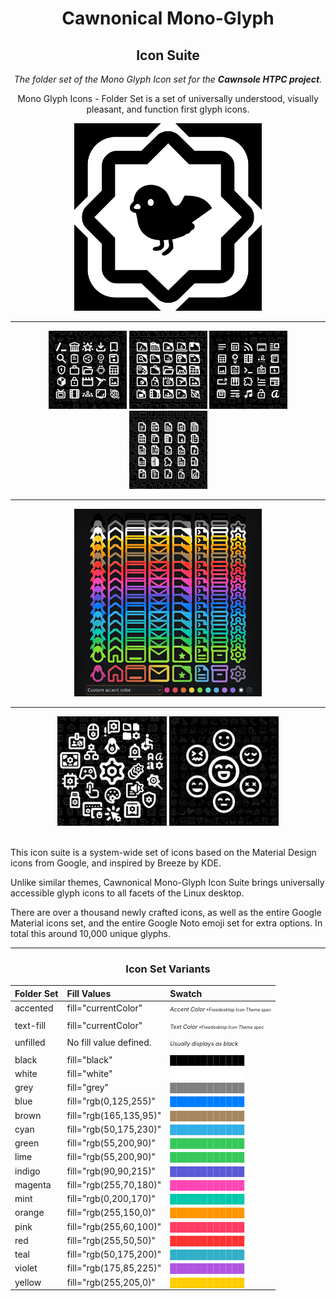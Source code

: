 <center>

# Cawnonical Mono-Glyph
## Icon Suite

<break>

*The folder set of the Mono Glyph Icon set for the **Cawnsole HTPC project**.*


Mono Glyph Icons - Folder Set is a set of universally understood, visually pleasant, and function first glyph icons.

<img src="previews/0.png" alt="Preview" width="300px">

<hr> 

<span>

<img src="previews/1.png" alt="Preview" width="125px">

<img src="previews/2.png" alt="Preview" width="125px">

<img src="previews/4.png" alt="Preview" width="125px">

<img src="previews/5.png" alt="Preview" width="125px">

</span>

<hr>

<img src="previews/3.png" alt="Preview" width="300px">

<hr>
<span>

<img src="previews/6.png" alt="Preview" width="175px">

<img src="previews/7.png" alt="Preview" width="175px">


</span>
</center>
<br>

This icon suite is a system-wide set of icons based on the Material Design icons from Google, and inspired by Breeze by KDE.

Unlike similar themes, Cawnonical Mono-Glyph Icon Suite brings universally accessible glyph icons to all facets of the Linux desktop.

There are over a thousand newly crafted icons, as well as the entire Google Material icons set, and the entire Google Noto emoji set for extra options. In total this around 10,000 unique glyphs.

<hr>

<center>

### Icon Set Variants


| Folder Set		| Fill Values				| Swatch      |		
|:----------|:----------|:----------|
| accented	| fill="currentColor" 		|  <span style="font-size:0.65em">*Accent Color</span><span style="font-size:0.5em"> \*Freedesktop Icon Theme spec*</span>
|||
| text-fill	| fill="currentColor" 		|  <span style="font-size:0.65em">*Text Color</span><span style="font-size:0.5em"> \*Freedesktop Icon Theme spec*</span>
|||
| unfilled	| No fill value defined.	| <span style="font-size:0.65em">*Usually displays as black*</span>
|||
| black		| fill="black"				|  <span style="color:black;">████████████</span> |
| white		| fill="white"				| <span style="color:white;">████████████</span> |
| grey		| fill="grey"				| <span style="color:grey;">████████████</span> |
| blue		| fill="rgb(0,125,255)"		| <span style="color:rgb(0,125,255);">████████████</span> |
| brown		| fill="rgb(165,135,95)"	| <span style="color:rgb(165,135,95);">████████████</span> |
| cyan		| fill="rgb(50,175,230)"	| <span style="color:rgb(50,175,230);">████████████</span> |
| green		| fill="rgb(55,200,90)"		| <span style="color:rgb(55,200,90);">████████████</span> |
| lime		| fill="rgb(55,200,90)"		| <span style="color:rgb(55,200,90);">████████████</span> |
| indigo	| fill="rgb(90,90,215)"		| <span style="color:rgb(90,90,215);">████████████</span> |
| magenta	| fill="rgb(255,70,180)"	| <span style="color:rgb(255,70,180);">████████████</span> |
| mint		| fill="rgb(0,200,170)"		| <span style="color:rgb(0,200,170);">████████████</span> |
| orange	| fill="rgb(255,150,0)"		| <span style="color:rgb(255,150,0);">████████████</span> |
| pink		| fill="rgb(255,60,100)"	| <span style="color:rgb(255,60,100);">████████████</span> |
| red		| fill="rgb(255,50,50)"		| <span style="color:rgb(255,50,50);">████████████</span> |
| teal		| fill="rgb(50,175,200)"	| <span style="color:rgb(50,175,200);">████████████</span> |
| violet	| fill="rgb(175,85,225)"	| <span style="color:rgb(175,85,225);">████████████</span> |
| yellow	| fill="rgb(255,205,0)"		| <span style="color:rgb(255,205,0);">████████████</span> |

